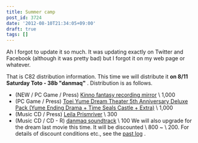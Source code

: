 ```yaml
---
title: Summer camp
post_id: 3724
date: '2012-08-10T21:34:05+09:00'
draft: true
tags: []
---
```


Ah I forgot to update it so much. It was updating exactly on Twitter and Facebook (although it was pretty bad) but I forgot it on my web page or whatever.

That is C82 distribution information. This time we will distribute it **on 8/11 Saturday Toto - 38b "danmaq"** . Distribution is as follows.

*   (NEW / PC Game / Press) [Kinno fantasy recording mirror](http://kagaminer.in) \ 1,000
*   (PC Game / Press) [Toei Yume Dream Theater 5th Anniversary Deluxe Pack (Yume Ending Drama + Time Seals Castle + Extra)](!/thC) \ 1,000
*   (Music CD / Press) [Leila Prismriver](!/leila) \ 300
*   (Music CD / CD - R) [danmaq soundtrack](!/dst) \ 100 We will also upgrade for the dream last movie this time. It will be discounted \ 800 ~ \ 200. For details of discount conditions etc., see the [past log](https://danmaq.com/3715) .
